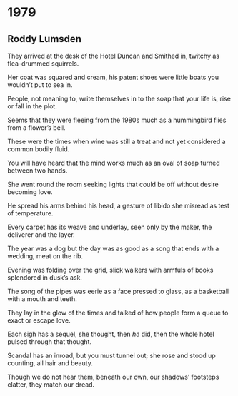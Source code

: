 # 1979
## Roddy Lumsden
They arrived at the desk of the Hotel Duncan
and Smithed in, twitchy as flea-drummed squirrels.

Her coat was squared and cream, his patent shoes
were little boats you wouldn’t put to sea in.

People, not meaning to, write themselves in
to the soap that your life is, rise or fall in the plot.

Seems that they were fleeing from the 1980s
much as a hummingbird flies from a flower’s bell.

These were the times when wine was still a treat
and not yet considered a common bodily fluid.

You will have heard that the mind works much
as an oval of soap turned between two hands.

She went round the room seeking lights
that could be off without desire becoming love.

He spread his arms behind his head, a gesture
of libido she misread as test of temperature.

Every carpet has its weave and underlay, seen
only by the maker, the deliverer and the layer.

The year was a dog but the day was as good as
a song that ends with a wedding, meat on the rib.

Evening was folding over the grid, slick walkers
with armfuls of books splendored in dusk’s ask.

The song of the pipes was eerie as a face pressed
to glass, as a basketball with a mouth and teeth.

They lay in the glow of the times and talked of
how people form a queue to exact or escape love.

Each sigh has a sequel, she thought, then _he_ did,
then the whole hotel pulsed through that thought.

Scandal has an inroad, but you must tunnel out;
she rose and stood up counting, all hair and beauty.

Though we do not hear them, beneath our own,
our shadows’ footsteps clatter, they match our dread.